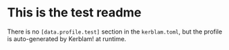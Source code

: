 # This is the test readme

There is no `[data.profile.test]` section in the `kerblam.toml`, but
the profile is auto-generated by Kerblam! at runtime.

